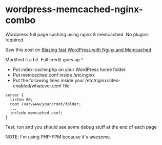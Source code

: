 # wordpress-memcached-nginx-combo
Wordpress full page caching using nginx &amp; memcached. No plugins required.

Saw this post on [Blazing fast WordPress with Nginx and Memcached](https://wildlyinaccurate.com/blazing-fast-wordpress-with-nginx-and-memcached/)

Modified it a bit. Full credit goes up ^

* Put index-cache.php on your WordPress home folder.
* Put memcached.conf inside /etc/nginx
* Put the following lines inside your /etc/nginx/sites-enabled/whatever.conf file:

```
server {
  listen 80;
  root /var/www/your/root/folder;
  ...
  include memcached.conf;
}
```

Test, run and you should see some debug stuff at the end of each page

NOTE: I'm using PHP-FPM because it's awesome.
